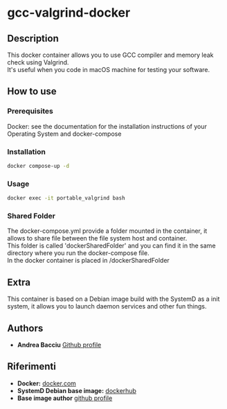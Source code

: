 # gcc-valgrind-docker

## Description
This docker container allows you to use GCC compiler and memory leak check using Valgrind. <br />
It's useful when you code in macOS machine for testing your software.
## How to use

### Prerequisites
Docker:  see the documentation for the installation instructions of your Operating System and docker-compose 

### Installation
```sh
docker compose-up -d
```
### Usage
```sh
docker exec -it portable_valgrind bash
```
### Shared Folder
The docker-compose.yml provide a folder mounted in the container, it allows to share file between the file system host and container.<br />
This folder is called 'dockerSharedFolder' and you can find it in the same directory where you run the docker-compose file.<br />
In the docker container is placed in /dockerSharedFolder
## Extra
This container is based on a Debian image build with the SystemD as a init system, it allows you to launch daemon services and other fun things.
## Authors
* **Andrea Bacciu**  [Github profile](https://github.com/andreabac3)

## Riferimenti
* **Docker:** [docker.com](https://www.docker.com/)<br />
* **SystemD Debian base image:** [dockerhub](https://hub.docker.com/r/jrei/systemd-debian/)<br />
* **Base image author** [github profile](https://github.com/j8r)
